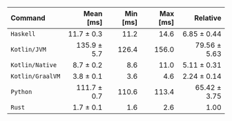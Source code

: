 | Command | Mean [ms] | Min [ms] | Max [ms] | Relative |
|:---|---:|---:|---:|---:|
| `Haskell` | 11.7 ± 0.3 | 11.2 | 14.6 | 6.85 ± 0.44 |
| `Kotlin/JVM` | 135.9 ± 5.7 | 126.4 | 156.0 | 79.56 ± 5.63 |
| `Kotlin/Native` | 8.7 ± 0.2 | 8.6 | 11.0 | 5.11 ± 0.31 |
| `Kotlin/GraalVM` | 3.8 ± 0.1 | 3.6 | 4.6 | 2.24 ± 0.14 |
| `Python` | 111.7 ± 0.7 | 110.6 | 113.4 | 65.42 ± 3.75 |
| `Rust` | 1.7 ± 0.1 | 1.6 | 2.6 | 1.00 |
